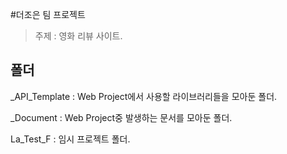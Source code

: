 #더조은 팀 프로젝트
>주제 : 영화 리뷰 사이트.

## 폴더
_API_Template : Web Project에서 사용할 라이브러리들을 모아둔 폴더.

_Document : Web Project중 발생하는 문서를 모아둔 폴더.

La_Test_F : 임시 프로젝트 폴더.
